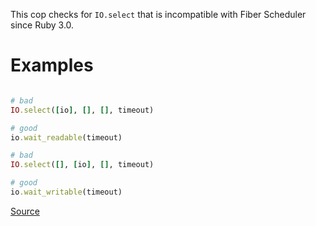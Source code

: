 
This cop checks for `IO.select` that is incompatible with Fiber Scheduler since Ruby 3.0.

# Examples

```ruby

# bad
IO.select([io], [], [], timeout)

# good
io.wait_readable(timeout)

# bad
IO.select([], [io], [], timeout)

# good
io.wait_writable(timeout)
```

[Source](http://www.rubydoc.info/gems/rubocop/RuboCop/Cop/Lint/IncompatibleIoSelectWithFiberScheduler)